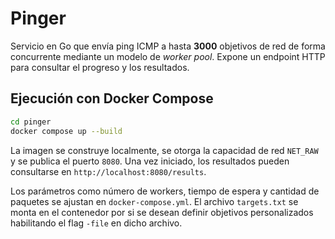 # Pinger

Servicio en Go que envía ping ICMP a hasta **3000** objetivos de red de forma concurrente mediante un modelo de *worker pool*. Expone un endpoint HTTP para consultar el progreso y los resultados.

## Ejecución con Docker Compose

```bash
cd pinger
docker compose up --build
```

La imagen se construye localmente, se otorga la capacidad de red `NET_RAW` y se publica el puerto `8080`. Una vez iniciado, los resultados pueden consultarse en `http://localhost:8080/results`.

Los parámetros como número de workers, tiempo de espera y cantidad de paquetes se ajustan en `docker-compose.yml`. El archivo `targets.txt` se monta en el contenedor por si se desean definir objetivos personalizados habilitando el flag `-file` en dicho archivo.